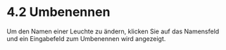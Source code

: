 # 4.2 Umbenennen

Um den Namen einer Leuchte zu ändern, klicken Sie auf das Namensfeld und ein Eingabefeld zum Umbenennen wird angezeigt. 